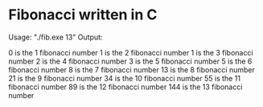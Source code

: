 # Fibonacci written in C
Usage: "./fib.exe 13"
Output:

0 is the 1 fibonacci number
1 is the 2 fibonacci number
1 is the 3 fibonacci number
2 is the 4 fibonacci number
3 is the 5 fibonacci number
5 is the 6 fibonacci number
8 is the 7 fibonacci number
13 is the 8 fibonacci number
21 is the 9 fibonacci number
34 is the 10 fibonacci number
55 is the 11 fibonacci number
89 is the 12 fibonacci number
144 is the 13 fibonacci number
